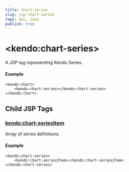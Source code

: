 ```yaml
---
title: chart-series
slug: jsp-chart-series
tags: api, java
publish: true
---
```


# \<kendo:chart-series\>
A JSP tag representing Kendo Series.

#### Example
    <kendo:chart>
        <kendo:chart-series></kendo:chart-series>
    </kendo:chart>


## Child JSP Tags

### [kendo:chart-seriesItem](/api/wrappers/jsp/chart/seriesitem)

Array of series definitions.

#### Example

    <kendo:chart-series>
        <kendo:chart-seriesItem></kendo:chart-seriesItem>
    </kendo:chart-series>
 
